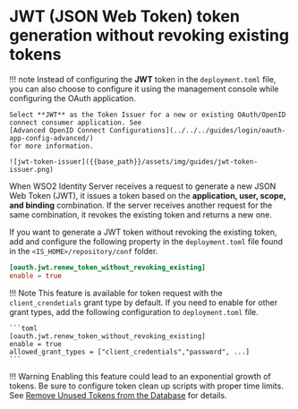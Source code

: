 # JWT (JSON Web Token) token generation without revoking existing tokens

!!! note
    Instead of configuring the **JWT** token in the
    `deployment.toml` file, you can also choose to configure
    it using the management console while configuring the OAuth application.

    Select **JWT** as the Token Issuer for a new or existing OAuth/OpenID
    connect consumer application. See
    [Advanced OpenID Connect Configurations](../../../guides/login/oauth-app-config-advanced/)
    for more information.

    ![jwt-token-issuer]({{base_path}}/assets/img/guides/jwt-token-issuer.png)

When WSO2 Identity Server receives a request to generate a new JSON Web Token (JWT), it issues a token based on the **application, user, scope, and binding** combination. If the server receives another request for the same combination, it revokes the existing token and returns a new one.


If you want to generate a JWT token without revoking the existing token,
add and configure the following property in the `deployment.toml` file found in the `<IS_HOME>/repository/conf` folder.

```toml
[oauth.jwt.renew_token_without_revoking_existing]
enable = true
```

!!! Note
    This feature is available for token request with the `client_crendetials` grant type by default. If you need to enable for
    other grant types, add the following configuration to `deployment.toml` file.

    ```toml
    [oauth.jwt.renew_token_without_revoking_existing]
    enable = true
    allowed_grant_types = ["client_credentials","password", ...]
    ```

!!! Warning
    Enabling this feature could lead to an exponential growth of tokens.
    Be sure to configure token clean up scripts with proper time limits.
    See [Remove Unused Tokens from the Database](../../../deploy/remove-unused-tokens-from-the-database/) for details.
